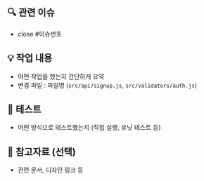 ## 🔍 관련 이슈
<!-- 아래처럼 Fixes/Closes/Resolves 키워드를 사용하면 머지 시 자동으로 해당 이슈가 닫힙니다 
아직 기능 구현이 완료되지 않았다면, related to #이슈번호를 사용한다.-->

- close #이슈번호

## 💡 작업 내용
<!-- 주요 변경 사항을 리스트로 작성해주세요 -->
- 어떤 작업을 했는지 간단하게 요약
- 변경 파일 : 파일명 (`src/api/signup.js`, `src/validators/auth.js`)


## 🧪 테스트
- 어떤 방식으로 테스트했는지 (직접 실행, 유닛 테스트 등)

## 📎 참고자료 (선택)
- 관련 문서, 디자인 링크 등